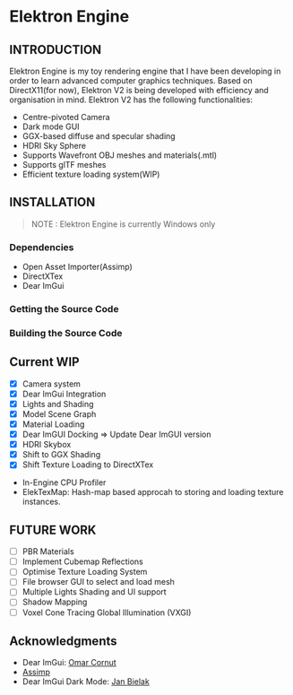 # Elektron Engine

## INTRODUCTION
Elektron Engine is my toy rendering engine that I have been developing in order to learn advanced computer graphics techniques. Based on DirectX11(for now), Elektron V2 is being developed with efficiency and organisation in mind. Elektron V2 has the following functionalities:
- Centre-pivoted Camera
- Dark mode GUI
- GGX-based diffuse and specular shading
- HDRI Sky Sphere
- Supports Wavefront OBJ meshes and materials(.mtl)
- Supports glTF meshes
- Efficient texture loading system(WIP)

## INSTALLATION
> NOTE : Elektron Engine is currently Windows only
### Dependencies
- Open Asset Importer(Assimp)
- DirectXTex
- Dear ImGui

### Getting the Source Code
### Building the Source Code

## Current WIP
- [x] Camera system
- [x] Dear ImGui Integration
- [x] Lights and Shading
- [x] Model Scene Graph
- [x] Material Loading
- [x] Dear ImGUI Docking => Update Dear ImGUI version
- [x] HDRI Skybox
- [x] Shift to GGX Shading
- [x] Shift Texture Loading to DirectXTex
- In-Engine CPU Profiler
- ElekTexMap: Hash-map based approcah to storing and loading texture instances.

## FUTURE WORK
- [ ] PBR Materials
- [ ] Implement Cubemap Reflections
- [ ] Optimise Texture Loading System
- [ ] File browser GUI to select and load mesh
- [ ] Multiple Lights Shading and UI support
- [ ] Shadow Mapping
- [ ] Voxel Cone Tracing Global Illumination (VXGI)

## Acknowledgments
- Dear ImGui: [Omar Cornut](https://github.com/ocornut)
- [Assimp](https://github.com/assimp/assimp)
- Dear ImGui Dark Mode: [Jan Bielak](https://github.com/ocornut/imgui/issues/707#issuecomment-917151020)